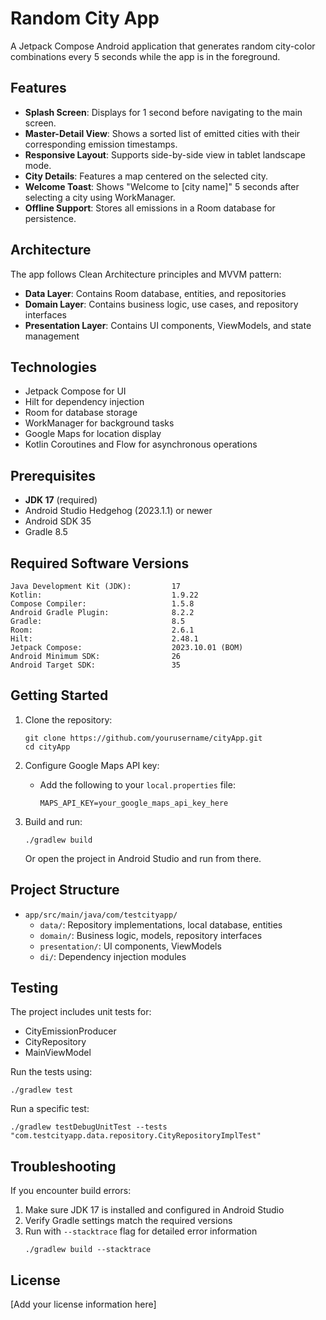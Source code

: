 # Random City App

A Jetpack Compose Android application that generates random city-color combinations every 5 seconds while the app is in the foreground.

## Features

- **Splash Screen**: Displays for 1 second before navigating to the main screen.
- **Master-Detail View**: Shows a sorted list of emitted cities with their corresponding emission timestamps.
- **Responsive Layout**: Supports side-by-side view in tablet landscape mode.
- **City Details**: Features a map centered on the selected city.
- **Welcome Toast**: Shows "Welcome to [city name]" 5 seconds after selecting a city using WorkManager.
- **Offline Support**: Stores all emissions in a Room database for persistence.

## Architecture

The app follows Clean Architecture principles and MVVM pattern:

- **Data Layer**: Contains Room database, entities, and repositories
- **Domain Layer**: Contains business logic, use cases, and repository interfaces
- **Presentation Layer**: Contains UI components, ViewModels, and state management

## Technologies

- Jetpack Compose for UI
- Hilt for dependency injection
- Room for database storage
- WorkManager for background tasks
- Google Maps for location display
- Kotlin Coroutines and Flow for asynchronous operations

## Prerequisites

- **JDK 17** (required)
- Android Studio Hedgehog (2023.1.1) or newer
- Android SDK 35
- Gradle 8.5

## Required Software Versions

```
Java Development Kit (JDK):         17
Kotlin:                             1.9.22
Compose Compiler:                   1.5.8
Android Gradle Plugin:              8.2.2
Gradle:                             8.5
Room:                               2.6.1
Hilt:                               2.48.1
Jetpack Compose:                    2023.10.01 (BOM)
Android Minimum SDK:                26
Android Target SDK:                 35
```

## Getting Started

1. Clone the repository:
   ```shell
   git clone https://github.com/yourusername/cityApp.git
   cd cityApp
   ```

2. Configure Google Maps API key:
   - Add the following to your `local.properties` file:
     ```
     MAPS_API_KEY=your_google_maps_api_key_here
     ```

3. Build and run:
   ```shell
   ./gradlew build
   ```
   
   Or open the project in Android Studio and run from there.

## Project Structure

- `app/src/main/java/com/testcityapp/`
  - `data/`: Repository implementations, local database, entities
  - `domain/`: Business logic, models, repository interfaces
  - `presentation/`: UI components, ViewModels
  - `di/`: Dependency injection modules

## Testing

The project includes unit tests for:
- CityEmissionProducer
- CityRepository
- MainViewModel

Run the tests using:
```shell
./gradlew test
```

Run a specific test:
```shell
./gradlew testDebugUnitTest --tests "com.testcityapp.data.repository.CityRepositoryImplTest"
```

## Troubleshooting

If you encounter build errors:

1. Make sure JDK 17 is installed and configured in Android Studio
2. Verify Gradle settings match the required versions
3. Run with `--stacktrace` flag for detailed error information
   ```shell
   ./gradlew build --stacktrace
   ```

## License

[Add your license information here]
